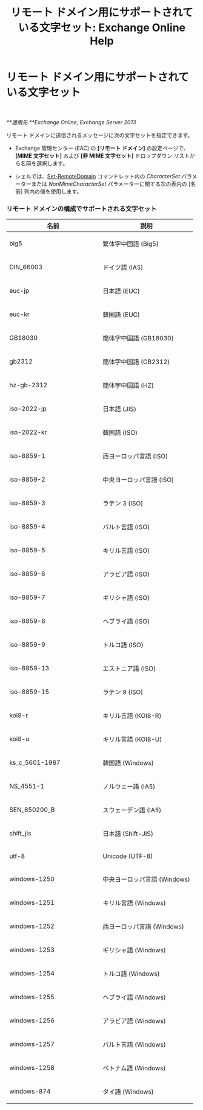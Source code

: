 ﻿---
title: 'リモート ドメイン用にサポートされている文字セット: Exchange Online Help'
TOCTitle: リモート ドメイン用にサポートされている文字セット
ms:assetid: 66023a62-1fd3-4019-be2b-4e7147db148a
ms:mtpsurl: https://technet.microsoft.com/ja-jp/library/Aa998600(v=EXCHG.150)
ms:contentKeyID: 52057437
ms.date: 05/22/2018
mtps_version: v=EXCHG.150
ms.translationtype: HT
---

# リモート ドメイン用にサポートされている文字セット

 

_**適用先:**Exchange Online, Exchange Server 2013_

リモート ドメインに送信されるメッセージに次の文字セットを指定できます。

  - Exchange 管理センター (EAC) の **\[リモート ドメイン\]** の設定ページで、**\[MIME 文字セット\]** および **\[非 MIME 文字セット\]** ドロップダウン リストから名前を選択します。

  - シェルでは、[Set-RemoteDomain](https://technet.microsoft.com/ja-jp/library/aa997857\(v=exchg.150\)) コマンドレット内の *CharacterSet* パラメーターまたは *NonMimeCharacterSet* パラメーターに関する次の表内の \[名前\] 列内の値を使用します。

### リモート ドメインの構成でサポートされる文字セット

<table>
<colgroup>
<col style="width: 50%" />
<col style="width: 50%" />
</colgroup>
<thead>
<tr class="header">
<th>名前</th>
<th>説明</th>
</tr>
</thead>
<tbody>
<tr class="odd">
<td><p>big5</p></td>
<td><p>繁体字中国語 (Big5)</p></td>
</tr>
<tr class="even">
<td><p>DIN_66003</p></td>
<td><p>ドイツ語 (IA5)</p></td>
</tr>
<tr class="odd">
<td><p>euc-jp</p></td>
<td><p>日本語 (EUC)</p></td>
</tr>
<tr class="even">
<td><p>euc-kr</p></td>
<td><p>韓国語 (EUC)</p></td>
</tr>
<tr class="odd">
<td><p>GB18030</p></td>
<td><p>簡体字中国語 (GB18030)</p></td>
</tr>
<tr class="even">
<td><p>gb2312</p></td>
<td><p>簡体字中国語 (GB2312)</p></td>
</tr>
<tr class="odd">
<td><p>hz-gb-2312</p></td>
<td><p>簡体字中国語 (HZ)</p></td>
</tr>
<tr class="even">
<td><p>iso-2022-jp</p></td>
<td><p>日本語 (JIS)</p></td>
</tr>
<tr class="odd">
<td><p>iso-2022-kr</p></td>
<td><p>韓国語 (ISO)</p></td>
</tr>
<tr class="even">
<td><p>iso-8859-1</p></td>
<td><p>西ヨーロッパ言語 (ISO)</p></td>
</tr>
<tr class="odd">
<td><p>iso-8859-2</p></td>
<td><p>中央ヨーロッパ言語 (ISO)</p></td>
</tr>
<tr class="even">
<td><p>iso-8859-3</p></td>
<td><p>ラテン 3 (ISO)</p></td>
</tr>
<tr class="odd">
<td><p>iso-8859-4</p></td>
<td><p>バルト言語 (ISO)</p></td>
</tr>
<tr class="even">
<td><p>iso-8859-5</p></td>
<td><p>キリル言語 (ISO)</p></td>
</tr>
<tr class="odd">
<td><p>iso-8859-6</p></td>
<td><p>アラビア語 (ISO)</p></td>
</tr>
<tr class="even">
<td><p>iso-8859-7</p></td>
<td><p>ギリシャ語 (ISO)</p></td>
</tr>
<tr class="odd">
<td><p>iso-8859-8</p></td>
<td><p>ヘブライ語 (ISO)</p></td>
</tr>
<tr class="even">
<td><p>iso-8859-9</p></td>
<td><p>トルコ語 (ISO)</p></td>
</tr>
<tr class="odd">
<td><p>iso-8859-13</p></td>
<td><p>エストニア語 (ISO)</p></td>
</tr>
<tr class="even">
<td><p>iso-8859-15</p></td>
<td><p>ラテン 9 (ISO)</p></td>
</tr>
<tr class="odd">
<td><p>koi8-r</p></td>
<td><p>キリル言語 (KOI8-R)</p></td>
</tr>
<tr class="even">
<td><p>koi8-u</p></td>
<td><p>キリル言語 (KOI8-U)</p></td>
</tr>
<tr class="odd">
<td><p>ks_c_5601-1987</p></td>
<td><p>韓国語 (Windows)</p></td>
</tr>
<tr class="even">
<td><p>NS_4551-1</p></td>
<td><p>ノルウェー語 (IA5)</p></td>
</tr>
<tr class="odd">
<td><p>SEN_850200_B</p></td>
<td><p>スウェーデン語 (IA5)</p></td>
</tr>
<tr class="even">
<td><p>shift_jis</p></td>
<td><p>日本語 (Shift-JIS)</p></td>
</tr>
<tr class="odd">
<td><p>utf-8</p></td>
<td><p>Unicode (UTF-8)</p></td>
</tr>
<tr class="even">
<td><p>windows-1250</p></td>
<td><p>中央ヨーロッパ言語 (Windows)</p></td>
</tr>
<tr class="odd">
<td><p>windows-1251</p></td>
<td><p>キリル言語 (Windows)</p></td>
</tr>
<tr class="even">
<td><p>windows-1252</p></td>
<td><p>西ヨーロッパ言語 (Windows)</p></td>
</tr>
<tr class="odd">
<td><p>windows-1253</p></td>
<td><p>ギリシャ語 (Windows)</p></td>
</tr>
<tr class="even">
<td><p>windows-1254</p></td>
<td><p>トルコ語 (Windows)</p></td>
</tr>
<tr class="odd">
<td><p>windows-1255</p></td>
<td><p>ヘブライ語 (Windows)</p></td>
</tr>
<tr class="even">
<td><p>windows-1256</p></td>
<td><p>アラビア語 (Windows)</p></td>
</tr>
<tr class="odd">
<td><p>windows-1257</p></td>
<td><p>バルト言語 (Windows)</p></td>
</tr>
<tr class="even">
<td><p>windows-1258</p></td>
<td><p>ベトナム語 (Windows)</p></td>
</tr>
<tr class="odd">
<td><p>windows-874</p></td>
<td><p>タイ語 (Windows)</p></td>
</tr>
</tbody>
</table>

